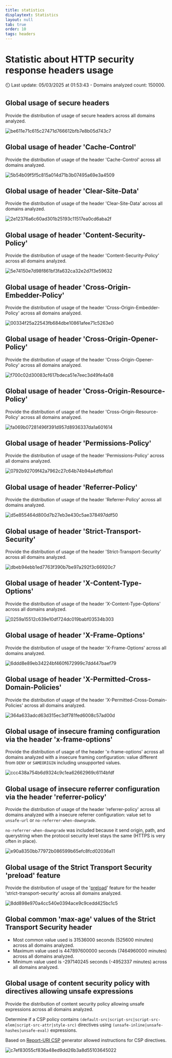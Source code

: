 ```yaml
---
title: statistics
displaytext: Statistics
layout: null
tab: true
order: 10
tags: headers
---
```


<!-- All the content of this file is generated by the script "ci/tab_stats_generate_md_file.py" -->

<!-- DO NOT EDIT IT MANUALLY -->

# Statistic about HTTP security response headers usage

<!-- markdown-link-check-disable -->



⏲️ Last update: 05/03/2025 at 01:53:43 - Domains analyzed count: 150000.

## Global usage of secure headers

Provide the distribution of usage of secure headers across all domains analyzed.

![be611e71c615c27471d766612bfb7e8b05d743c7](assets/tab_stats_generated_images/be611e71c615c27471d766612bfb7e8b05d743c7.png)


## Global usage of header 'Cache-Control'

Provide the distribution of usage of the header 'Cache-Control' across all domains analyzed.

![5b54b09f5f5c815a014d71b3b07495a69e3a4509](assets/tab_stats_generated_images/5b54b09f5f5c815a014d71b3b07495a69e3a4509.png)


## Global usage of header 'Clear-Site-Data'

Provide the distribution of usage of the header 'Clear-Site-Data' across all domains analyzed.

![2e12376a6c60ad301b25193c11517ea0cd6aba2f](assets/tab_stats_generated_images/2e12376a6c60ad301b25193c11517ea0cd6aba2f.png)


## Global usage of header 'Content-Security-Policy'

Provide the distribution of usage of the header 'Content-Security-Policy' across all domains analyzed.

![5e74150e7d98f861bf3fa632ca32e2d7f3e59632](assets/tab_stats_generated_images/5e74150e7d98f861bf3fa632ca32e2d7f3e59632.png)


## Global usage of header 'Cross-Origin-Embedder-Policy'

Provide the distribution of usage of the header 'Cross-Origin-Embedder-Policy' across all domains analyzed.

![00334f25a22543fb684dbe10861afee71c5263e0](assets/tab_stats_generated_images/00334f25a22543fb684dbe10861afee71c5263e0.png)


## Global usage of header 'Cross-Origin-Opener-Policy'

Provide the distribution of usage of the header 'Cross-Origin-Opener-Policy' across all domains analyzed.

![f700c02d30083cf617bdeca51e7eec3d49fe4a08](assets/tab_stats_generated_images/f700c02d30083cf617bdeca51e7eec3d49fe4a08.png)


## Global usage of header 'Cross-Origin-Resource-Policy'

Provide the distribution of usage of the header 'Cross-Origin-Resource-Policy' across all domains analyzed.

![fa069b07281496f391d957d8936337da1a601614](assets/tab_stats_generated_images/fa069b07281496f391d957d8936337da1a601614.png)


## Global usage of header 'Permissions-Policy'

Provide the distribution of usage of the header 'Permissions-Policy' across all domains analyzed.

![0792b92709f42a7962c27c64b74b94a4dfbffda1](assets/tab_stats_generated_images/0792b92709f42a7962c27c64b74b94a4dfbffda1.png)


## Global usage of header 'Referrer-Policy'

Provide the distribution of usage of the header 'Referrer-Policy' across all domains analyzed.

![d5e855464d800d7b27eb3e430c5ae378497ddf50](assets/tab_stats_generated_images/d5e855464d800d7b27eb3e430c5ae378497ddf50.png)


## Global usage of header 'Strict-Transport-Security'

Provide the distribution of usage of the header 'Strict-Transport-Security' across all domains analyzed.

![dbeb94ebb1ed7763f390b7be97a292f3c66920c7](assets/tab_stats_generated_images/dbeb94ebb1ed7763f390b7be97a292f3c66920c7.png)


## Global usage of header 'X-Content-Type-Options'

Provide the distribution of usage of the header 'X-Content-Type-Options' across all domains analyzed.

![0259a15512c639e10df724dc019babf03534b303](assets/tab_stats_generated_images/0259a15512c639e10df724dc019babf03534b303.png)


## Global usage of header 'X-Frame-Options'

Provide the distribution of usage of the header 'X-Frame-Options' across all domains analyzed.

![6ddd8e89eb34224bf460f672999c7dd447baef79](assets/tab_stats_generated_images/6ddd8e89eb34224bf460f672999c7dd447baef79.png)


## Global usage of header 'X-Permitted-Cross-Domain-Policies'

Provide the distribution of usage of the header 'X-Permitted-Cross-Domain-Policies' across all domains analyzed.

![364a633adcd63d315ec3df781fed6008c57ad00d](assets/tab_stats_generated_images/364a633adcd63d315ec3df781fed6008c57ad00d.png)


## Global usage of insecure framing configuration via the header 'x-frame-options'

Provide the distribution of usage of the header 'x-frame-options' across all domains analyzed with a insecure framing configuration: value different from `DENY` or `SAMEORIGIN` including unsupported values.

![ccc438a754b6d9324c9c1ea62662969c6114bfdf](assets/tab_stats_generated_images/ccc438a754b6d9324c9c1ea62662969c6114bfdf.png)


## Global usage of insecure referrer configuration via the header 'referrer-policy'

Provide the distribution of usage of the header 'referrer-policy' across all domains analyzed with a insecure referrer configuration: value set to `unsafe-url` or `no-referrer-when-downgrade`.

`no-referrer-when-downgrade` was included because it send origin, path, and querystring when the protocol security level stays the same (HTTPS is very often in place).

![e90a8350bb77972b086599b65efc8fcd02036a11](assets/tab_stats_generated_images/e90a8350bb77972b086599b65efc8fcd02036a11.png)


## Global usage of the Strict Transport Security 'preload' feature

Provide the distribution of usage of the '[preload](https://developer.mozilla.org/en-US/docs/Web/HTTP/Headers/Strict-Transport-Security#preloading_strict_transport_security)' feature for the header 'strict-transport-security' across all domains analyzed.

![8dd898e970a4cc540e0394ace9c9cedd425bc1c5](assets/tab_stats_generated_images/8dd898e970a4cc540e0394ace9c9cedd425bc1c5.png)


## Global common 'max-age' values of the Strict Transport Security header

* Most common value used is 31536000 seconds (525600 minutes) across all domains analyzed.
* Maximum value used is 447897600000 seconds (7464960000 minutes) across all domains analyzed.
* Minimum value used is -297140245 seconds (-4952337 minutes) across all domains analyzed.


## Global usage of content security policy with directives allowing unsafe expressions

Provide the distribution of content security policy allowing unsafe expressions across all domains analyzed.

Determine if a CSP policy contains `(default-src|script-src|script-src-elem|script-src-attr|style-src)` directives using `(unsafe-inline|unsafe-hashes|unsafe-eval)` expressions.

Based on [Report-URI CSP](https://report-uri.com/home/generate) generator allowed instructions for CSP directives.

![c7ef83055cf836a48ed9dd26b3a8d55103645022](assets/tab_stats_generated_images/c7ef83055cf836a48ed9dd26b3a8d55103645022.png)

